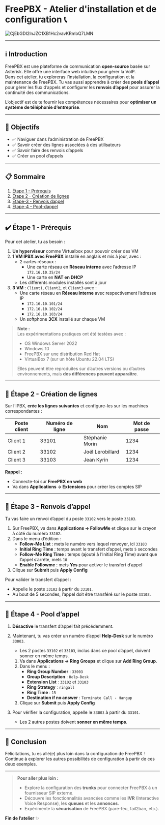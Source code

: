 # FreePBX - Atelier d'installation et de configuration  :telephone_receiver:

![CjEbGDI2lnJZC1XB1Hc2vavKRmbQ7LMN](https://github.com/user-attachments/assets/b7675eb0-1dfb-4774-b71f-d26a2fbc0e5e)


---

## :information_source: Introduction 
FreePBX est une plateforme de communication **open-source** basée sur Asterisk. Elle offre une interface web intuitive pour gérer la VoIP.  
Dans cet atelier, tu exploreras l’installation, la configuration et la maintenance de FreePBX. Tu vas aussi apprendre à créer des **pools d’appel** pour gérer les flux d’appels et configurer les **renvois d’appel** pour assurer la continuité des communications.

L’objectif est de te fournir les compétences nécessaires pour **optimiser un système de téléphonie d’entreprise**.

---

## :dart: Objectifs

- :white_check_mark: Naviguer dans l’administration de FreePBX  
- :white_check_mark: Savoir créer des lignes associées à des utilisateurs  
- :white_check_mark: Savoir faire des renvois d’appels  
- :white_check_mark: Créer un pool d’appels  

---

## :clipboard: Sommaire

1. [Étape 1 - Prérequis](#étape-1---prérequis)  
2. [Étape 2 - Création de lignes](#étape-2---création-de-lignes)  
3. [Étape-3 - Renvois dappel](#étape-3---renvois-dappel)  
4. [Étape-4 - Pool-dappel](#étape-4---pool-dappel)  

---

## :heavy_check_mark: Étape 1 - Prérequis

Pour cet atelier, tu as besoin :

1. **Un hyperviseur** comme Virtualbox pour pouvoir créer des VM  
2. **1 VM IPBX avec FreePBX** installé en anglais et mis à jour, avec :  
   - 2 cartes réseaux :  
     - Une carte réseau en **Réseau interne** avec l’adresse IP `172.16.10.35/24`  
     - Une carte en **NAT en DHCP**  
   - Les différents modules installés sont à jour  
3. **3 VM** : `Client1`, `Client2`, et `Client3` avec :  
   - Une carte réseau en **Réseau interne** avec respectivement l’adresse IP  
     - `172.16.10.101/24`  
     - `172.16.10.102/24`  
     - `172.16.10.103/24`  
   - Un softphone **3CX** installé sur chaque VM  

> **Note :**  
> Les expérimentations pratiques ont été testées avec :  
> - OS Windows Server 2022  
> - Windows 10  
> - FreePBX sur une distribution Red Hat  
> - VirtualBox 7 (sur un hôte Ubuntu 22.04 LTS)  
>
> Elles peuvent être reproduites sur d’autres versions ou d’autres environnements, mais **des différences peuvent apparaître**.

---

## :microscope: Étape 2 - Création de lignes

Sur l’IPBX, **crée les lignes suivantes** et configure-les sur les machines correspondantes :

| Poste client | Numéro de ligne | Nom               | Mot de passe |
|--------------|-----------------|-------------------|--------------|
| Client 1     | 33101           | Stéphanie Morin   | 1234         |
| Client 2     | 33102           | Joël Lerobillard  | 1234         |
| Client 3     | 33103           | Jean Kyrin        | 1234         |

**Rappel :**  
- Connecte-toi sur **FreePBX en web**  
- Va dans **Applications -> Extensions** pour créer les comptes SIP  

---

## :microscope: Étape 3 - Renvois d’appel

Tu vas faire un renvoi d’appel du poste `33102` vers le poste `33103`.

1. Sur FreePBX, va dans **Applications -> FollowMe** et clique sur le crayon à côté du numéro `33102`.  
2. Dans le menu d’édition :  
   - **Follow-Me List** : mets le numéro vers lequel renvoyer, ici `33103`  
   - **Initial Ring Time** : temps avant le transfert d’appel, mets `5` secondes  
   - **Follow-Me Ring Time** : temps (ajouté à l’Initial Ring Time) avant que l’appel s’arrête, mets `10`  
   - **Enable Followme** : mets **Yes** pour activer le transfert d’appel  
3. Clique sur **Submit** puis **Apply Config**  

Pour valider le transfert d’appel :  
- Appelle le poste `33102` à partir du `33101`.  
- Au bout de 5 secondes, l’appel doit être transféré sur le poste `33103`.  

---

## :microscope: Étape 4 - Pool d’appel

1. **Désactive** le transfert d’appel fait précédemment.  
2. Maintenant, tu vas créer un numéro d’appel **Help-Desk** sur le numéro `33003`.  
   - Les 2 postes `33102` et `33103`, inclus dans ce pool d’appel, doivent sonner en même temps.  

   1. Va dans **Applications -> Ring Groups** et clique sur **Add Ring Group**.  
   2. Dans le menu :  
      - **Ring Group Number** : `33003`  
      - **Group Description** : `Help-Desk`  
      - **Extension List** : `33102` et `33103`  
      - **Ring Strategy** : `ringall`  
      - **Ring Time** : `15`  
      - **Destination if no answer** : `Terminate Call - Hangup`  
   3. Clique sur **Submit** puis **Apply Config**  

3. Pour vérifier la configuration, appelle le `33003` à partir du `33101`.  
   - Les 2 autres postes doivent **sonner en même temps**.

---

## :tada: Conclusion

Félicitations, tu es allé(e) plus loin dans la configuration de FreePBX !  
Continue à explorer les autres possibilités de configuration à partir de ces deux exemples.  

---

> **Pour aller plus loin :**  
> - Explore la configuration des **trunks** pour connecter FreePBX à un fournisseur SIP externe.  
> - Découvre les fonctionnalités avancées comme les **IVR** (Interactive Voice Response), les **queues** et les **annonces**.  
> - Expérimente la **sécurisation** de FreePBX (pare-feu, fail2ban, etc.).  

**Fin de l’atelier** :sparkles:

